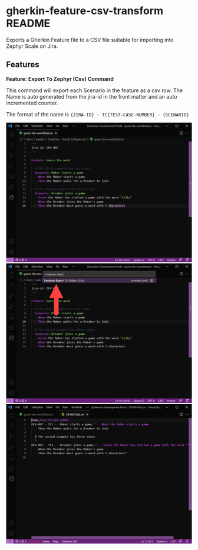 # gherkin-feature-csv-transform README

Exports a Gherkin Feature file to a CSV file suitable for importing into Zephyr Scale on Jira.

## Features


**Feature: Export To Zephyr (Csv) Command**

This command will export each Scenario in the feature as a csv row. The Name is auto generated from the jira-id in the front matter and an auto incremented counter.

The format of the name is `{JIRA-ID} - TC{TEST-CASE-NUMBER} - {SCENARIO}`


![](images/2021-08-27-13-22-30.png)
![](images/2021-08-27-13-23-05.png)
![](images/2021-08-27-13-23-16.png)

